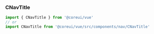 ### CNavTitle

```jsx
import { CNavTitle } from '@coreui/vue'
// or
import CNavTitle from '@coreui/vue/src/components/nav/CNavTitle'
```
